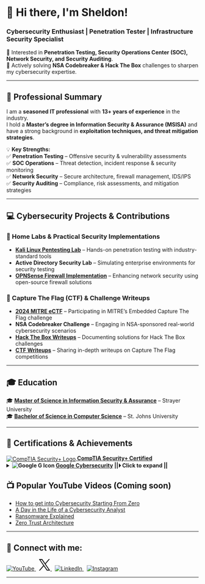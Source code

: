# 👋 Hi there, I'm Sheldon!  
### **Cybersecurity Enthusiast | Penetration Tester | Infrastructure Security Specialist**  

🔐 Interested in **Penetration Testing, Security Operations Center (SOC), Network Security, and Security Auditing**.  
🚀 Actively solving **NSA Codebreaker & Hack The Box** challenges to sharpen my cybersecurity expertise.  

---

## **🔹 Professional Summary**  
I am a **seasoned IT professional** with **13+ years of experience** in the industry.  
I hold a **Master’s degree in Information Security & Assurance (MSISA)** and have a strong background in **exploitation techniques, and threat mitigation strategies**.  

💡 **Key Strengths:**  
✅ **Penetration Testing** – Offensive security & vulnerability assessments  
✅ **SOC Operations** – Threat detection, incident response & security monitoring  
✅ **Network Security** – Secure architecture, firewall management, IDS/IPS  
✅ **Security Auditing** – Compliance, risk assessments, and mitigation strategies  

---

## **💻 Cybersecurity Projects & Contributions**  
### **🔹 Home Labs & Practical Security Implementations**  
- **[Kali Linux Pentesting Lab](https://github.com/lorcoom7/Kali-Pentesting-Lab)** – Hands-on penetration testing with industry-standard tools  
- **Active Directory Security Lab** – Simulating enterprise environments for security testing  
- **[OPNSense Firewall Implementation](https://github.com/lorcoom7/OPNSense-Firewall-Implementation/tree/main)** – Enhancing network security using open-source firewall solutions  

### **🔹 Capture The Flag (CTF) & Challenge Writeups**  
- **[2024 MITRE eCTF](https://sb.ectf.mitre.org/)** – Participating in MITRE’s Embedded Capture The Flag challenge  
- **NSA Codebreaker Challenge** – Engaging in NSA-sponsored real-world cybersecurity scenarios  
- **[Hack The Box Writeups](https://github.com/lorcoom7/CTF-Writeups)** – Documenting solutions for Hack The Box challenges  
- **[CTF Writeups](https://github.com/lorcoom7/CTF-Writeups)** – Sharing in-depth writeups on Capture The Flag competitions  

---

## **🎓 Education**  
🎓 **[Master of Science in Information Security & Assurance](https://github.com/lorcoom7/MSISA/blob/main/Masters%20Degree.pdf)** – Strayer University  
🎓 **[Bachelor of Science in Computer Science](https://github.com/lorcoom7/Computer-Science/blob/main/Bachelor%20Degree_1.pdf)** – St. Johns University  

---

## 📜 Certifications & Achievements

 <a href="https://www.credly.com/badges/8461c1d0-7db4-4047-bc36-e3ecc4bee230/linked_in_profile">
    <img src="https://images.credly.com/size/340x340/images/74790a75-8451-400a-8536-92d792c5184a/CompTIA_Security_2Bce.png" 
         alt="CompTIA Security+ Logo" 
         width="30px" 
         style="vertical-align: middle;">
    <strong>CompTIA Security+ Certified</strong>
  </a>

<details>
  <summary><strong>
  <img src="https://ssl.gstatic.com/images/branding/product/1x/gsa_512dp.png" alt="Google G Icon" width="30"> <a href="https://www.coursera.org/account/accomplishments/specialization/JPCB46C33CJK">Google Cybersecurity</a> ||⏵ Click to expand ||
  </strong></summary>

  - [Google Foundations of Cybersecurity](https://coursera.org/share/65d0a2d4d790ab54becd7f17b041d947)
  - [Play it Safe: Manage Security Risks](https://www.coursera.org/account/accomplishments/verify/XG0LAN5NTOJB)
  - [Connect and Protect: Networks and Network Security](https://coursera.org/share/d20125df02038f1a2d0211e9d6e74d80)
  - [Tools of the Trade: Linux and SQL](https://coursera.org/verify/YEH68N8HDKEI)
  - [Assets, Threats, and Vulnerabilities](https://www.coursera.org/account/accomplishments/verify/33PUVFD8JLAZ)
  - [Sound the Alarm: Detection and Response](https://www.coursera.org/account/accomplishments/verify/XGMJTWMCR8AK)
  - [Automate Cybersecurity Tasks with Python](https://www.coursera.org/account/accomplishments/verify/ESC8KHPJEK02)
  - [Put it to Work: Prepare for Cybersecurity Jobs](https://www.coursera.org/account/accomplishments/verify/5P9HFXQBMVZO)
</details>











  
## 📺 Popular YouTube Videos (Coming soon)
- [How to get into Cybersecurity Starting From Zero]()
- [A Day in the Life of a Cybersecurity Analyst]()
- [Ransomware Explained](https://youtu.be/lIsWpCMBxHQ)
- [Zero Trust Architecture]()

---

## 🤳 Connect with me:

<p align="left">
  <a href="https://www.youtube.com/" target="_blank">
    <img src="https://raw.githubusercontent.com/simple-icons/simple-icons/develop/icons/youtube.svg" alt="YouTube" width="30px" height="30px">
  </a>
  &nbsp;
  <a href="https://twitter.com/" target="_blank">
    <img src="https://raw.githubusercontent.com/simple-icons/simple-icons/develop/icons/x.svg" alt="X (Twitter)" width="30px" height="30px">
  </a>
  &nbsp;
  <a href="https://www.linkedin.com/in/sheldon-brown-cybersecurity" target="_blank">
    <img src="https://upload.wikimedia.org/wikipedia/commons/c/ca/LinkedIn_logo_initials.png" alt="LinkedIn" width="30px" height="30px">
  </a>
  &nbsp;
  <a href="https://www.instagram.com/" target="_blank">
    <img src="https://raw.githubusercontent.com/simple-icons/simple-icons/develop/icons/instagram.svg" alt="Instagram" width="30px" height="30px">
  </a>
</p>




---

<!--
**sheldonthecyberguy/sheldonthecyberguy** is a ✨ _special_ ✨ repository because its `README.md` (this file) appears on your GitHub profile.

Here are some ideas to get you started:

- 🔭 I’m currently working on ...
- 🌱 I’m currently learning ...
- 👯 I’m looking to collaborate on ...
- 🤔 I’m looking for help with ...
- 💬 Ask me about ...
- 📫 How to reach me: ...
- 😄 Pronouns: ...
- ⚡ Fun fact: ...
-->

